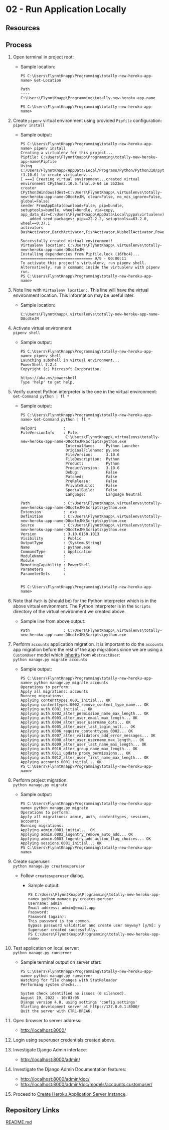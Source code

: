# 02 - Run Application Locally

## Resources

## Process

1. Open terminal in project root:
    * Sample location:

        ```console
        PS C:\Users\FlynntKnapp\Programming\totally-new-heroku-app-name> Get-Location

        Path
        ----
        C:\Users\FlynntKnapp\Programming\totally-new-heroku-app-name

        PS C:\Users\FlynntKnapp\Programming\totally-new-heroku-app-name>
        ```

1. Create `pipenv` virtual environment using provided `Pipfile` configuration:  
    `pipenv install`
    * Sample output:

        ```console
        PS C:\Users\FlynntKnapp\Programming\totally-new-heroku-app-name> pipenv install
        Creating a virtualenv for this project...
        Pipfile: C:\Users\FlynntKnapp\Programming\totally-new-heroku-app-name\Pipfile
        Using C:/Users/FlynntKnapp/AppData/Local/Programs/Python/Python310/python.exe (3.10.6) to create virtualenv...
        [ ===] Creating virtual environment...created virtual environment CPython3.10.6.final.0-64 in 3523ms
        creator CPython3Windows(dest=C:\Users\FlynntKnapp\.virtualenvs\totally-new-heroku-app-name-D8cdteJM, clear=False, no_vcs_ignore=False, global=False)
        seeder FromAppData(download=False, pip=bundle, setuptools=bundle, wheel=bundle, via=copy, app_data_dir=C:\Users\FlynntKnapp\AppData\Local\pypa\virtualenv)
            added seed packages: pip==22.2.2, setuptools==63.2.0, wheel==0.37.1
        activators BashActivator,BatchActivator,FishActivator,NushellActivator,PowerShellActivator,PythonActivator

        Successfully created virtual environment!
        Virtualenv location: C:\Users\FlynntKnapp\.virtualenvs\totally-new-heroku-app-name-D8cdteJM
        Installing dependencies from Pipfile.lock (16fbc4)...
        ================================ 9/9 - 00:00:11
        To activate this project's virtualenv, run pipenv shell.
        Alternatively, run a command inside the virtualenv with pipenv run.
        PS C:\Users\FlynntKnapp\Programming\totally-new-heroku-app-name>
        ```

1. Note line with `Virtualenv location:`. This line will have the virtual environment location. This information may be useful later.
    * Sample location:

        ```console
        C:\Users\FlynntKnapp\.virtualenvs\totally-new-heroku-app-name-D8cdteJM
        ```

1. Activate virtual environment:  
    `pipenv shell`
    * Sample output:

        ```console
        PS C:\Users\FlynntKnapp\Programming\totally-new-heroku-app-name> pipenv shell
        Launching subshell in virtual environment...
        PowerShell 7.2.4
        Copyright (c) Microsoft Corporation.

        https://aka.ms/powershell
        Type 'help' to get help.
        ```

1. Verify current Python interpreter is the one in the virtual environment:  
    `Get-Command python | fl *`
    * Sample output:

        ```console
        PS C:\Users\FlynntKnapp\Programming\totally-new-heroku-app-name> Get-Command python | fl *

        HelpUri            :
        FileVersionInfo    : File:
                            C:\Users\FlynntKnapp\.virtualenvs\totally-new-heroku-app-name-D8cdteJM\Scripts\python.exe
                            InternalName:     Python Launcher
                            OriginalFilename: py.exe
                            FileVersion:      3.10.6
                            FileDescription:  Python
                            Product:          Python
                            ProductVersion:   3.10.6
                            Debug:            False
                            Patched:          False
                            PreRelease:       False
                            PrivateBuild:     False
                            SpecialBuild:     False
                            Language:         Language Neutral

        Path               : C:\Users\FlynntKnapp\.virtualenvs\totally-new-heroku-app-name-D8cdteJM\Scripts\python.exe
        Extension          : .exe
        Definition         : C:\Users\FlynntKnapp\.virtualenvs\totally-new-heroku-app-name-D8cdteJM\Scripts\python.exe
        Source             : C:\Users\FlynntKnapp\.virtualenvs\totally-new-heroku-app-name-D8cdteJM\Scripts\python.exe
        Version            : 3.10.6150.1013
        Visibility         : Public
        OutputType         : {System.String}
        Name               : python.exe
        CommandType        : Application
        ModuleName         :
        Module             :
        RemotingCapability : PowerShell
        Parameters         :
        ParameterSets      :


        PS C:\Users\FlynntKnapp\Programming\totally-new-heroku-app-name>
        ```

1. Note that `Path` is (should be) for the Python interpreter which is in the above virtual environment. The Python interpreter is in the `Scripts` directory of the virtual environment we created above.
    * Sample line from above output:

        ```console
        Path               : C:\Users\FlynntKnapp\.virtualenvs\totally-new-heroku-app-name-D8cdteJM\Scripts\python.exe
        ```

1. Perform `accounts` application migration. It is important to do the `accounts` app migration before the rest of the app migrations since we are using a `CustomUser` model which [inherits](https://www.w3schools.com/python/python_inheritance.asp) from `AbstractUser`:  
    `python manage.py migrate accounts`
    * Sample output:

        ```console
        PS C:\Users\FlynntKnapp\Programming\totally-new-heroku-app-name> python manage.py migrate accounts
        Operations to perform:
        Apply all migrations: accounts
        Running migrations:
        Applying contenttypes.0001_initial... OK
        Applying contenttypes.0002_remove_content_type_name... OK
        Applying auth.0001_initial... OK
        Applying auth.0002_alter_permission_name_max_length... OK
        Applying auth.0003_alter_user_email_max_length... OK
        Applying auth.0004_alter_user_username_opts... OK
        Applying auth.0005_alter_user_last_login_null... OK
        Applying auth.0006_require_contenttypes_0002... OK
        Applying auth.0007_alter_validators_add_error_messages... OK
        Applying auth.0008_alter_user_username_max_length... OK
        Applying auth.0009_alter_user_last_name_max_length... OK
        Applying auth.0010_alter_group_name_max_length... OK
        Applying auth.0011_update_proxy_permissions... OK
        Applying auth.0012_alter_user_first_name_max_length... OK
        Applying accounts.0001_initial... OK
        PS C:\Users\FlynntKnapp\Programming\totally-new-heroku-app-name>
        ```

1. Perform project migration:  
    `python manage.py migrate`
    * Sample output:

        ```console
        PS C:\Users\FlynntKnapp\Programming\totally-new-heroku-app-name> python manage.py migrate
        Operations to perform:
        Apply all migrations: admin, auth, contenttypes, sessions, accounts
        Running migrations:
        Applying admin.0001_initial... OK
        Applying admin.0002_logentry_remove_auto_add... OK
        Applying admin.0003_logentry_add_action_flag_choices... OK
        Applying sessions.0001_initial... OK
        PS C:\Users\FlynntKnapp\Programming\totally-new-heroku-app-name>
        ```

1. Create superuser:  
    `python manage.py createsuperuser`
    * Follow `createsuperuser` dialog.
        * Sample output:

            ```console
            PS C:\Users\FlynntKnapp\Programming\totally-new-heroku-app-name> python manage.py createsuperuser
            Username: admin
            Email address: admin@email.app
            Password:
            Password (again):
            This password is too common.
            Bypass password validation and create user anyway? [y/N]: y
            Superuser created successfully.
            PS C:\Users\FlynntKnapp\Programming\totally-new-heroku-app-name>
            ```

1. Test application on local server:  
    `python manage.py runserver`
    * Sample terminal output on server start:

        ```console
        PS C:\Users\FlynntKnapp\Programming\totally-new-heroku-app-name> python manage.py runserver
        Watching for file changes with StatReloader
        Performing system checks...

        System check identified no issues (0 silenced).
        August 19, 2022 - 10:03:05
        Django version 4.0, using settings 'config.settings'
        Starting development server at http://127.0.0.1:8000/
        Quit the server with CTRL-BREAK.
        ```

1. Open browser to server address:
    * <http://localhost:8000/>

1. Login using superuser credentials created above.

1. Investigate Django Admin interface:
    * <http://localhost:8000/admin/>

1. Investigate the Django Admin Documentation features:
    * <http://localhost:8000/admin/doc/>
    * <http://localhost:8000/admin/doc/models/accounts.customuser/>

1. Proceed to [Create Heroku Application Server Instance](03_create_heroku_application_server_instance.md).

## Repository Links

[README.md](../README.md)
